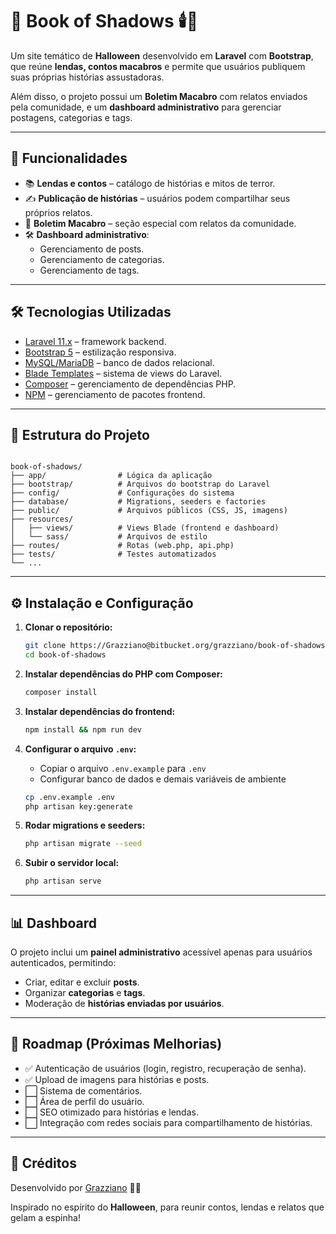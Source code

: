 # 📖 Book of Shadows 🕯️🎃

Um site temático de **Halloween** desenvolvido em **Laravel** com **Bootstrap**, que reúne **lendas, contos macabros** e permite que usuários publiquem suas próprias histórias assustadoras.  

Além disso, o projeto possui um **Boletim Macabro** com relatos enviados pela comunidade, e um **dashboard administrativo** para gerenciar postagens, categorias e tags.

---

## 🚀 Funcionalidades

- 📚 **Lendas e contos** – catálogo de histórias e mitos de terror.  
- ✍️ **Publicação de histórias** – usuários podem compartilhar seus próprios relatos.  
- 📰 **Boletim Macabro** – seção especial com relatos da comunidade.  
- 🛠️ **Dashboard administrativo**:  
  - Gerenciamento de posts.  
  - Gerenciamento de categorias.  
  - Gerenciamento de tags.  

---

## 🛠️ Tecnologias Utilizadas

- [Laravel 11.x](https://laravel.com/) – framework backend.  
- [Bootstrap 5](https://getbootstrap.com/) – estilização responsiva.  
- [MySQL/MariaDB](https://www.mysql.com/) – banco de dados relacional.  
- [Blade Templates](https://laravel.com/docs/blade) – sistema de views do Laravel.  
- [Composer](https://getcomposer.org/) – gerenciamento de dependências PHP.  
- [NPM](https://www.npmjs.com/) – gerenciamento de pacotes frontend.  

---

## 📂 Estrutura do Projeto

```

book-of-shadows/
├── app/                # Lógica da aplicação
├── bootstrap/          # Arquivos do bootstrap do Laravel
├── config/             # Configurações do sistema
├── database/           # Migrations, seeders e factories
├── public/             # Arquivos públicos (CSS, JS, imagens)
├── resources/
│   ├── views/          # Views Blade (frontend e dashboard)
│   └── sass/           # Arquivos de estilo
├── routes/             # Rotas (web.php, api.php)
├── tests/              # Testes automatizados
└── ...

````

---

## ⚙️ Instalação e Configuração

1. **Clonar o repositório:**
   ```bash
   git clone https://Grazziano@bitbucket.org/grazziano/book-of-shadows.git
   cd book-of-shadows
   ```

2. **Instalar dependências do PHP com Composer:**

   ```bash
   composer install
   ```

3. **Instalar dependências do frontend:**

   ```bash
   npm install && npm run dev
   ```

4. **Configurar o arquivo `.env`:**

   * Copiar o arquivo `.env.example` para `.env`
   * Configurar banco de dados e demais variáveis de ambiente

   ```bash
   cp .env.example .env
   php artisan key:generate
   ```

5. **Rodar migrations e seeders:**

   ```bash
   php artisan migrate --seed
   ```

6. **Subir o servidor local:**

   ```bash
   php artisan serve
   ```

---

## 📊 Dashboard

O projeto inclui um **painel administrativo** acessível apenas para usuários autenticados, permitindo:

* Criar, editar e excluir **posts**.
* Organizar **categorias** e **tags**.
* Moderação de **histórias enviadas por usuários**.

---

## 🔮 Roadmap (Próximas Melhorias)

* ✅ Autenticação de usuários (login, registro, recuperação de senha).
* ✅ Upload de imagens para histórias e posts.
* ⬜ Sistema de comentários.
* ⬜ Área de perfil do usuário.
* ⬜ SEO otimizado para histórias e lendas.
* ⬜ Integração com redes sociais para compartilhamento de histórias.

---

## 🎃 Créditos

Desenvolvido por [Grazziano](https://github.com/grazziano) 👨‍💻

Inspirado no espírito do **Halloween**, para reunir contos, lendas e relatos que gelam a espinha!

